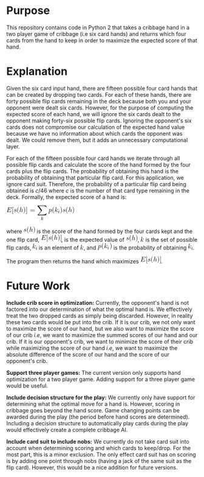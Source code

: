 # Purpose
This repository contains code in Python 2 that takes a cribbage hand in a two player game of cribbage (i.e six card hands) and returns which four cards from the hand to keep in order to maximize the expected score of that hand. 

# Explanation
Given the six card input hand, there are fifteen possible four card hands that can be created by dropping two cards. For each of these hands, there are forty possible flip cards remaining in the deck because both you and your opponent were dealt six cards. However, for the purpose of computing the expected score of each hand, we will ignore the six cards dealt to the opponent making forty-six possible flip cards. Ignoring the opponent's six cards does not compromise our calculation of the expected hand value because we have no information about which cards the opponent was dealt. We could remove them, but it adds an unnecessary computational layer.

For each of the fifteen possible four card hands we iterate through all possible flip cards and calculate the score of the hand formed by the four cards plus the flip cards. The probability of obtaining this hand is the probability of obtaining that particular flip card. For this application, we ignore card suit. Therefore, the probability of a particular flip card being obtained is *c*/46 where *c* is the number of that card type remaining in the deck. Formally, the expected score of a hand is:

![alt text][summation]

[summation]: https://github.com/wspoons5/CribbageAutomater/blob/master/summation1.png

where ![alt text](https://github.com/wspoons5/CribbageAutomater/blob/master/sh.png) is the score of the hand formed by the four cards kept and the one flip card, ![alt text](https://github.com/wspoons5/CribbageAutomater/blob/master/esh.png), is the expected value of ![alt text](https://github.com/wspoons5/CribbageAutomater/blob/master/sh.png), ![alt text](https://github.com/wspoons5/CribbageAutomater/blob/master/k.png) is the set of possible flip cards, ![alt text](https://github.com/wspoons5/CribbageAutomater/blob/master/ki.png) is an element of ![alt text](https://github.com/wspoons5/CribbageAutomater/blob/master/k.png), and ![alt text](https://github.com/wspoons5/CribbageAutomater/blob/master/pki.png) is the probability of obtaining ![alt text](https://github.com/wspoons5/CribbageAutomater/blob/master/ki.png). 

The program then returns the hand which maximizes ![alt text](https://github.com/wspoons5/CribbageAutomater/blob/master/esh.png).

# Future Work
**Include crib score in optimization:** Currently, the opponent's hand is not factored into our determination of what the optimal hand is. We effectively treat the two dropped cards as simply being discarded. However, in reality these two cards would be put into the crib. If it is our crib, we not only want to maximize the score of our hand, but we also want to maximize the score of our crib *i.e*, we want to maximize the summed scores of our hand and our crib. If it is our opponent's crib, we want to minimize the score of their crib while maximizing the score of our hand *i.e*, we want to maximize the absolute difference of the score of our hand and the score of our opponent's crib.

**Support three player games:** The current version only supports hand optimization for a two player game. Adding support for a three player game would be useful.  

**Include decision structure for the play:** We currently only have support for determining what the optimal move for a hand is. However, scoring in cribbage goes beyond the hand score. Game changing points can be awarded during the play (the period before hand scores are determined). Including a decision structure to automatically play cards during the play would effectively create a complete cribbage AI.

**Include card suit to include nobs:** We currently do not take card suit into account when determining scoring and which cards to keep/drop. For the most part, this is a minor exclusion. The only effect card suit has on scoring is by adding one point through nobs (having a jack of the same suit as the flip card). However, this would be a nice addition for future versions.   



